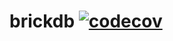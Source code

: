 # brickdb [![codecov](https://codecov.io/gh/d3vinc/brickdb/branch/main/graph/badge.svg?token=MA7IKLTDM5)](https://codecov.io/gh/d3vinc/brickdb)
